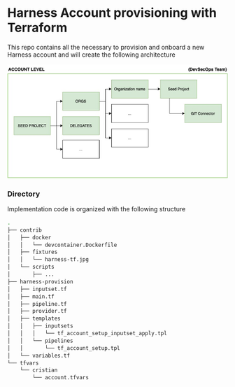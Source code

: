 # Harness Account provisioning with Terraform

This repo contains all the necessary to provision and onboard a new Harness account and will create the following architecture

![Enterprise Arch](./contrib/fixtures/harness-tf.jpg)

### **Directory**

Implementation code is organized with the following structure


```bash
.
├── contrib
│   ├── docker
│   │   └── devcontainer.Dockerfile
│   ├── fixtures
│   │   └── harness-tf.jpg
│   └── scripts
│       ├── ...
├── harness-provision
│   ├── inputset.tf
│   ├── main.tf
│   ├── pipeline.tf
│   ├── provider.tf
│   ├── templates
│   │   ├── inputsets
│   │   │   └── tf_account_setup_inputset_apply.tpl
│   │   └── pipelines
│   │       └── tf_account_setup.tpl
│   └── variables.tf
└── tfvars
    └── cristian
        └── account.tfvars

```
